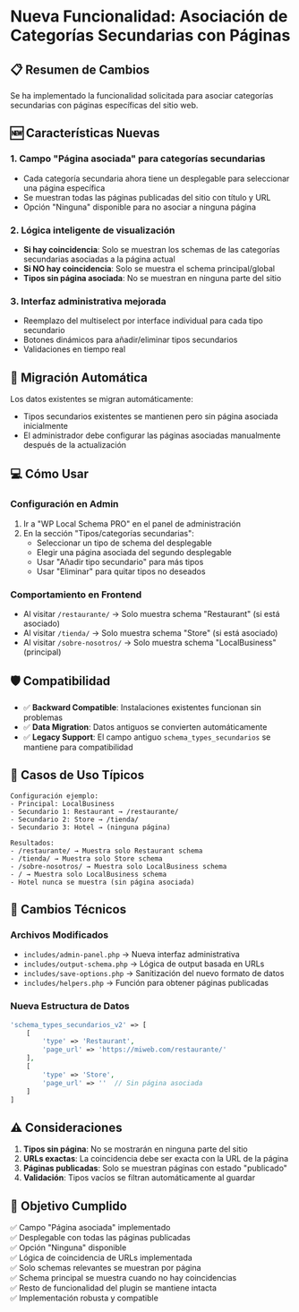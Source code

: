 # Nueva Funcionalidad: Asociación de Categorías Secundarias con Páginas

## 📋 Resumen de Cambios

Se ha implementado la funcionalidad solicitada para asociar categorías secundarias con páginas específicas del sitio web.

## 🆕 Características Nuevas

### 1. Campo "Página asociada" para categorías secundarias
- Cada categoría secundaria ahora tiene un desplegable para seleccionar una página específica
- Se muestran todas las páginas publicadas del sitio con título y URL
- Opción "Ninguna" disponible para no asociar a ninguna página

### 2. Lógica inteligente de visualización
- **Si hay coincidencia**: Solo se muestran los schemas de las categorías secundarias asociadas a la página actual
- **Si NO hay coincidencia**: Solo se muestra el schema principal/global
- **Tipos sin página asociada**: No se muestran en ninguna parte del sitio

### 3. Interfaz administrativa mejorada
- Reemplazo del multiselect por interface individual para cada tipo secundario
- Botones dinámicos para añadir/eliminar tipos secundarios
- Validaciones en tiempo real

## 🔄 Migración Automática

Los datos existentes se migran automáticamente:
- Tipos secundarios existentes se mantienen pero sin página asociada inicialmente
- El administrador debe configurar las páginas asociadas manualmente después de la actualización

## 💻 Cómo Usar

### Configuración en Admin
1. Ir a "WP Local Schema PRO" en el panel de administración
2. En la sección "Tipos/categorías secundarias":
   - Seleccionar un tipo de schema del desplegable
   - Elegir una página asociada del segundo desplegable
   - Usar "Añadir tipo secundario" para más tipos
   - Usar "Eliminar" para quitar tipos no deseados

### Comportamiento en Frontend
- Al visitar `/restaurante/` → Solo muestra schema "Restaurant" (si está asociado)
- Al visitar `/tienda/` → Solo muestra schema "Store" (si está asociado)  
- Al visitar `/sobre-nosotros/` → Solo muestra schema "LocalBusiness" (principal)

## 🛡️ Compatibilidad

- ✅ **Backward Compatible**: Instalaciones existentes funcionan sin problemas
- ✅ **Data Migration**: Datos antiguos se convierten automáticamente
- ✅ **Legacy Support**: El campo antiguo `schema_types_secundarios` se mantiene para compatibilidad

## 🧪 Casos de Uso Típicos

```
Configuración ejemplo:
- Principal: LocalBusiness
- Secundario 1: Restaurant → /restaurante/
- Secundario 2: Store → /tienda/
- Secundario 3: Hotel → (ninguna página)

Resultados:
- /restaurante/ → Muestra solo Restaurant schema
- /tienda/ → Muestra solo Store schema  
- /sobre-nosotros/ → Muestra solo LocalBusiness schema
- / → Muestra solo LocalBusiness schema
- Hotel nunca se muestra (sin página asociada)
```

## 🔧 Cambios Técnicos

### Archivos Modificados
- `includes/admin-panel.php` → Nueva interfaz administrativa
- `includes/output-schema.php` → Lógica de output basada en URLs
- `includes/save-options.php` → Sanitización del nuevo formato de datos
- `includes/helpers.php` → Función para obtener páginas publicadas

### Nueva Estructura de Datos
```php
'schema_types_secundarios_v2' => [
    [
        'type' => 'Restaurant',
        'page_url' => 'https://miweb.com/restaurante/'
    ],
    [
        'type' => 'Store', 
        'page_url' => ''  // Sin página asociada
    ]
]
```

## ⚠️ Consideraciones

1. **Tipos sin página**: No se mostrarán en ninguna parte del sitio
2. **URLs exactas**: La coincidencia debe ser exacta con la URL de la página
3. **Páginas publicadas**: Solo se muestran páginas con estado "publicado"
4. **Validación**: Tipos vacíos se filtran automáticamente al guardar

## 🎯 Objetivo Cumplido

✅ Campo "Página asociada" implementado  
✅ Desplegable con todas las páginas publicadas  
✅ Opción "Ninguna" disponible  
✅ Lógica de coincidencia de URLs implementada  
✅ Solo schemas relevantes se muestran por página  
✅ Schema principal se muestra cuando no hay coincidencias  
✅ Resto de funcionalidad del plugin se mantiene intacta  
✅ Implementación robusta y compatible